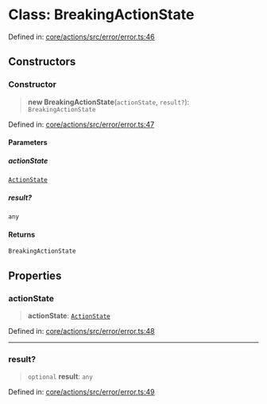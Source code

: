 # Class: BreakingActionState

Defined in: [core/actions/src/error/error.ts:46](https://github.com/LaWebcapsule/orbits/blob/077d66e33fe6ba2aa79ca127b839e3865739df1e/core/actions/src/error/error.ts#L46)

## Constructors

### Constructor

> **new BreakingActionState**(`actionState`, `result?`): `BreakingActionState`

Defined in: [core/actions/src/error/error.ts:47](https://github.com/LaWebcapsule/orbits/blob/077d66e33fe6ba2aa79ca127b839e3865739df1e/core/actions/src/error/error.ts#L47)

#### Parameters

##### actionState

[`ActionState`](../enumerations/ActionState.md)

##### result?

`any`

#### Returns

`BreakingActionState`

## Properties

### actionState

> **actionState**: [`ActionState`](../enumerations/ActionState.md)

Defined in: [core/actions/src/error/error.ts:48](https://github.com/LaWebcapsule/orbits/blob/077d66e33fe6ba2aa79ca127b839e3865739df1e/core/actions/src/error/error.ts#L48)

***

### result?

> `optional` **result**: `any`

Defined in: [core/actions/src/error/error.ts:49](https://github.com/LaWebcapsule/orbits/blob/077d66e33fe6ba2aa79ca127b839e3865739df1e/core/actions/src/error/error.ts#L49)
